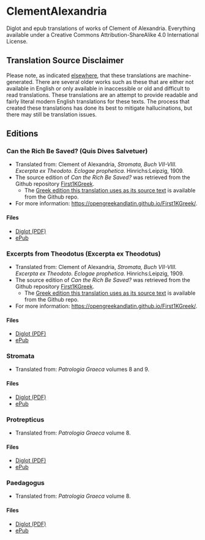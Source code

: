 # ClementAlexandria
Diglot and epub translations of works of Clement of Alexandria. Everything available under a Creative Commons Attribution-ShareAlike 4.0 International License.

## Translation Source Disclaimer

Please note, as indicated [elsewhere](https://github.com/AppianWayPress), that these translations are machine-generated. There are several older works such as these that are either not available in English or only available in inaccessible or old and difficult to read translations. These translations are an attempt to provide readable and fairly literal modern English translations for these texts. The process that created these translations has done its best to mitigate hallucinations, but there may still be translation issues.

## Editions

### Can the Rich Be Saved? (Quis Dives Salvetuer)

* Translated from: Clement of Alexandria, _Stromata, Buch VII-VIII. Excerpta ex Theodoto. Eclogae prophetica_. Hinrichs:Leipzig, 1909.
* The source edition of _Can the Rich Be Saved?_ was retrieved from the Github repository [First1KGreek](https://github.com/OpenGreekAndLatin/First1KGreek).
  * The [Greek edition this translation uses as its source text](https://github.com/OpenGreekAndLatin/First1KGreek/tree/master/data/tlg0555/tlg006/tlg0555.tlg006.1st1K-grc1.xml) is available from the Github repo.
* For more information: https://opengreekandlatin.github.io/First1KGreek/. 

#### Files

* [Diglot (PDF)](https://raw.githubusercontent.com/AppianWayPress/ClementAlexandria/main/diglot/diglot-QuisDives.pdf)
* [ePub](https://raw.githubusercontent.com/AppianWayPress/ClementAlexandria/main/epub/epub-QuisDives.epub)

### Excerpts from Theodotus (Excerpta ex Theodotus)

* Translated from: Clement of Alexandria, _Stromata, Buch VII-VIII. Excerpta ex Theodoto. Eclogae prophetica_. Hinrichs:Leipzig, 1909.
* The source edition of _Can the Rich Be Saved?_ was retrieved from the Github repository [First1KGreek](https://github.com/OpenGreekAndLatin/First1KGreek).
  * The [Greek edition this translation uses as its source text](https://github.com/OpenGreekAndLatin/First1KGreek/tree/master/data/tlg0555/tlg006/tlg0555.tlg007.1st1K-grc1.xml) is available from the Github repo.
* For more information: https://opengreekandlatin.github.io/First1KGreek/. 

#### Files

* [Diglot (PDF)](https://raw.githubusercontent.com/AppianWayPress/ClementAlexandria/main/diglot/diglot-Excerpta.pdf)
* [ePub](https://raw.githubusercontent.com/AppianWayPress/ClementAlexandria/main/epub/epub-Excerpta.epub)

### Stromata

* Translated from: _Patrologia Graeca_ volumes 8 and 9.

#### Files

* [Diglot (PDF)](https://raw.githubusercontent.com/AppianWayPress/ClementAlexandria/main/diglot/diglot-Stromata.pdf)
* [ePub](https://raw.githubusercontent.com/AppianWayPress/ClementAlexandria/main/epub/epub-Stromata.epub)

### Protrepticus

* Translated from: _Patrologia Graeca_ volume 8.

#### Files

* [Diglot (PDF)](https://raw.githubusercontent.com/AppianWayPress/ClementAlexandria/main/diglot/diglot-Protrepticus.pdf)
* [ePub](https://raw.githubusercontent.com/AppianWayPress/ClementAlexandria/main/epub/epub-Protrepticus.epub)

### Paedagogus

* Translated from: _Patrologia Graeca_ volume 8.

#### Files

* [Diglot (PDF)](https://raw.githubusercontent.com/AppianWayPress/ClementAlexandria/main/diglot/diglot-Paedagogus.pdf)
* [ePub](https://raw.githubusercontent.com/AppianWayPress/ClementAlexandria/main/epub/epub-Paedagogus.epub)
